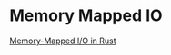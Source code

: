 # Memory Mapped IO

[Memory-Mapped I/O in Rust][def]

[def]: https://blog.devgenius.io/memory-mapped-i-o-in-rust-c6e039132df9